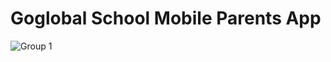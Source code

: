# Goglobal School Mobile Parents App
![Group 1](https://github.com/phea3/httGoglobal-School-2023-07-20/assets/98304098/45c62f0b-21fd-47bc-92be-999d40d11165)
